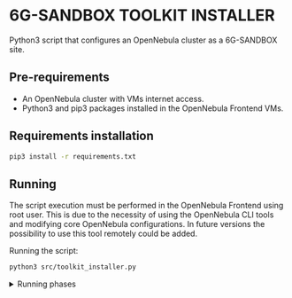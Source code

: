 # 6G-SANDBOX TOOLKIT INSTALLER

Python3 script that configures an OpenNebula cluster as a 6G-SANDBOX site. 

## Pre-requirements

- An OpenNebula cluster with VMs internet access.
- Python3 and pip3 packages installed in the OpenNebula Frontend VMs.

## Requirements installation

```bash
pip3 install -r requirements.txt
```

## Running
The script execution must be performed in the OpenNebula Frontend using root user. This is due to the necessity of using the OpenNebula CLI tools and modifying core OpenNebula configurations. In future versions the possibility to use this tool remotely could be added.

Running the script:
```bash
python3 src/toolkit_installer.py
```

<details>
  <summary>Running phases</summary>
  ## Phase 1

  - Adding the 6GSandbox marketplace to OpenNebula if not present
  - Refreshing the list of available appliances in the marketplace

  ## Phase 2

  - Downloading base required appliances: Ubuntu, OneKE, 6GSANDBOX-core. The user is able to select version and datastore for each one.

  ## Phase 2.1

  - Instantiation of the 6GSANDBOX-core appliance. The user will be prompted for the required parameters. Pending to add further healthchecks.

  ## Phase 3

  - Donwloading and scanning the 6G Library repository for appliances
  - Matching the found appliances with the ones present in the 6G-SANDBOX Marketplace
  - Console dialog, asking the installer which component appliances  wants to import into the datastore. The appliances shown are the ones matching.


  ## Phase 4 => Pending

  - Create a form with information included in the SITES repository
    - ID of the networks
    - ID of the images
    - ID of the services
  - From a jinja template, generate the associated SITES file to be uploaded to private repo
  - Push the new site to github
    - TBD: You have to encrypt the info of the sites so that they are not seen with each other to avoid security flaws. This is easy using Ansible encrypt/decrypt. This way the repository can be made public, and we avoid additional configuration in Jenkins to clone and push private repos.
    - Each SITE must keep their master key to decrypt their file and configure it in their Jenkins

  ## Phase 5 => Pending

  - Launching a basic TN. A pipeline can be created in Jenkins, for the operator to enter and execute.
  - Validation and certification. Some testing.

